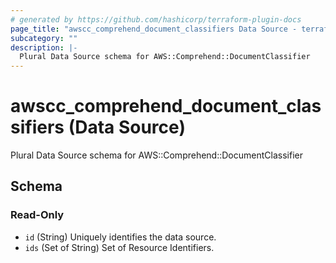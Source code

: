 ```yaml
---
# generated by https://github.com/hashicorp/terraform-plugin-docs
page_title: "awscc_comprehend_document_classifiers Data Source - terraform-provider-awscc"
subcategory: ""
description: |-
  Plural Data Source schema for AWS::Comprehend::DocumentClassifier
---
```


# awscc_comprehend_document_classifiers (Data Source)

Plural Data Source schema for AWS::Comprehend::DocumentClassifier



<!-- schema generated by tfplugindocs -->
## Schema

### Read-Only

- `id` (String) Uniquely identifies the data source.
- `ids` (Set of String) Set of Resource Identifiers.
